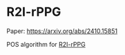 # R2I-rPPG
Paper: https://arxiv.org/abs/2410.15851

POS algorithm for [R2I-rPPG](https://arxiv.org/abs/2410.15851)
